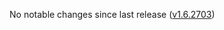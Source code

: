 No notable changes since last release ([v1.6.2703](https://github.com/rotators/Fo1in2/releases/tag/v1.6.2703))

